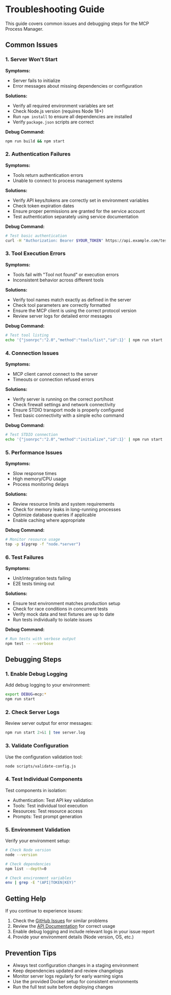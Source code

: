 # Troubleshooting Guide

This guide covers common issues and debugging steps for the MCP Process Manager.

## Common Issues

### 1. Server Won't Start

**Symptoms:**
- Server fails to initialize
- Error messages about missing dependencies or configuration

**Solutions:**
- Verify all required environment variables are set
- Check Node.js version (requires Node 18+)
- Run `npm install` to ensure all dependencies are installed
- Verify `package.json` scripts are correct

**Debug Command:**
```bash
npm run build && npm start
```

### 2. Authentication Failures

**Symptoms:**
- Tools return authentication errors
- Unable to connect to process management systems

**Solutions:**
- Verify API keys/tokens are correctly set in environment variables
- Check token expiration dates
- Ensure proper permissions are granted for the service account
- Test authentication separately using service documentation

**Debug Command:**
```bash
# Test basic authentication
curl -H "Authorization: Bearer $YOUR_TOKEN" https://api.example.com/test
```

### 3. Tool Execution Errors

**Symptoms:**
- Tools fail with "Tool not found" or execution errors
- Inconsistent behavior across different tools

**Solutions:**
- Verify tool names match exactly as defined in the server
- Check tool parameters are correctly formatted
- Ensure the MCP client is using the correct protocol version
- Review server logs for detailed error messages

**Debug Command:**
```bash
# Test tool listing
echo '{"jsonrpc":"2.0","method":"tools/list","id":1}' | npm run start
```

### 4. Connection Issues

**Symptoms:**
- MCP client cannot connect to the server
- Timeouts or connection refused errors

**Solutions:**
- Verify server is running on the correct port/host
- Check firewall settings and network connectivity
- Ensure STDIO transport mode is properly configured
- Test basic connectivity with a simple echo command

**Debug Command:**
```bash
# Test STDIO connection
echo '{"jsonrpc":"2.0","method":"initialize","id":1}' | npm run start
```

### 5. Performance Issues

**Symptoms:**
- Slow response times
- High memory/CPU usage
- Process monitoring delays

**Solutions:**
- Review resource limits and system requirements
- Check for memory leaks in long-running processes
- Optimize database queries if applicable
- Enable caching where appropriate

**Debug Command:**
```bash
# Monitor resource usage
top -p $(pgrep -f "node.*server")
```

### 6. Test Failures

**Symptoms:**
- Unit/integration tests failing
- E2E tests timing out

**Solutions:**
- Ensure test environment matches production setup
- Check for race conditions in concurrent tests
- Verify mock data and test fixtures are up to date
- Run tests individually to isolate issues

**Debug Command:**
```bash
# Run tests with verbose output
npm test -- --verbose
```

## Debugging Steps

### 1. Enable Debug Logging

Add debug logging to your environment:
```bash
export DEBUG=mcp:*
npm run start
```

### 2. Check Server Logs

Review server output for error messages:
```bash
npm run start 2>&1 | tee server.log
```

### 3. Validate Configuration

Use the configuration validation tool:
```bash
node scripts/validate-config.js
```

### 4. Test Individual Components

Test components in isolation:
- Authentication: Test API key validation
- Tools: Test individual tool execution
- Resources: Test resource access
- Prompts: Test prompt generation

### 5. Environment Validation

Verify your environment setup:
```bash
# Check Node version
node --version

# Check dependencies
npm list --depth=0

# Check environment variables
env | grep -E "(API|TOKEN|KEY)"
```

## Getting Help

If you continue to experience issues:

1. Check the [GitHub Issues](https://github.com/your-org/mcp-process-manager/issues) for similar problems
2. Review the [API Documentation](api.md) for correct usage
3. Enable debug logging and include relevant logs in your issue report
4. Provide your environment details (Node version, OS, etc.)

## Prevention Tips

- Always test configuration changes in a staging environment
- Keep dependencies updated and review changelogs
- Monitor server logs regularly for early warning signs
- Use the provided Docker setup for consistent environments
- Run the full test suite before deploying changes